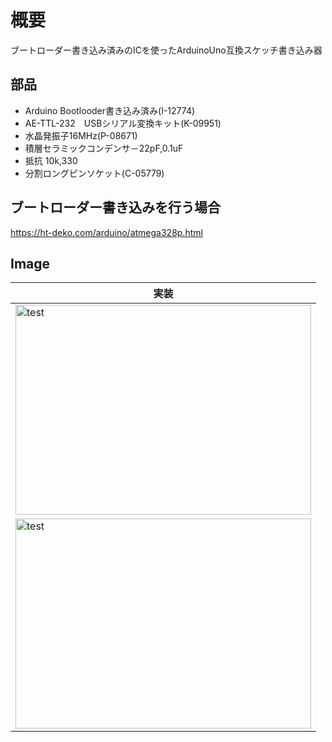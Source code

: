 # 概要
ブートローダー書き込み済みのICを使ったArduinoUno互換スケッチ書き込み器

## 部品
* Arduino Bootlooder書き込み済み(I-12774)
* AE-TTL-232　USBシリアル変換キット(K-09951)
* 水晶発振子16MHz(P-08671)
* 積層セラミックコンデンサ－22pF,0.1uF
* 抵抗 10k,330
* 分割ロングピンソケット(C-05779)

## ブートローダー書き込みを行う場合
https://ht-deko.com/arduino/atmega328p.html

## Image
|実装|
|---|
|<img src="https://github.com/tk0103/Electronic/blob/master/05_ArduinoUno_SketchWriter/45085.jpg" alt="test" title="test" width="473" height="336">|
|<img src="https://github.com/tk0103/Electronic/blob/master/05_ArduinoUno_SketchWriter/45087.jpg" alt="test" title="test" width="473" height="336">|
